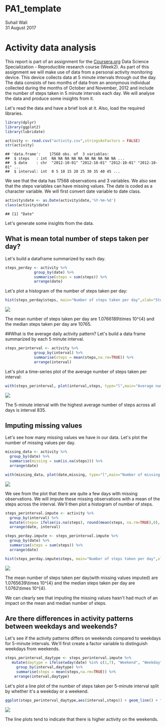 # PA1_template
Suhail Wali  
31 August 2017  



# Activity data analysis

This report is part of an assignment for the [Coursera.org](http://www.coursera.org/) Data Science Specialization - Reproducible research course (Week2). As part of this assignment we will make use of data from a personal activity monitoring device. This device collects data at 5 minute intervals through out the day. The data consists of two months of data from an anonymous individual collected during the months of October and November, 2012 and include the number of steps taken in 5 minute intervals each day. We will analyse the data and produce some insights from it.

Let's read the data and have a brief look at it. Also, load the required libraries.

```r
library(dplyr)
library(ggplot2)
library(lubridate)

activity <- read.csv("activity.csv",stringsAsFactors = FALSE)
str(activity)
```

```
## 'data.frame':	17568 obs. of  3 variables:
##  $ steps   : int  NA NA NA NA NA NA NA NA NA NA ...
##  $ date    : chr  "2012-10-01" "2012-10-01" "2012-10-01" "2012-10-01" ...
##  $ interval: int  0 5 10 15 20 25 30 35 40 45 ...
```

We see that the data has 17568 observations and 3 variables. We also see that the steps variables can have missing values. The date is coded as a character variable. We will first convert date variable to date class.

```r
activity$date <- as.Date(activity$date,'%Y-%m-%d')
class(activity$date)
```

```
## [1] "Date"
```

Let's generate some insights from the data.

## What is mean total number of steps taken per day?
Let's build a dataframe summarized by each day.

```r
steps_perday <- activity %>%
             group_by(date) %>%
             summarise(steps = sum(steps)) %>%
             arrange(date)
```
Let's plot a histogram of the number of steps taken per day:

```r
hist(steps_perday$steps, main="Number of steps taken per day",xlab="Steps per Day")
```

![](PA1_template_files/figure-html/unnamed-chunk-4-1.png)<!-- -->

The mean number of steps taken per day are 1.0766189\times 10^{4} and the median steps taken per day are 10765.

##What is the average daily activity pattern?
Let's build a data frame summarized by each 5 minute interval.

```r
steps_perinterval <- activity %>%
             group_by(interval) %>%
             summarise(steps = mean(steps,na.rm=TRUE)) %>%
             arrange(interval)
```
Let's plot a time-series plot of the average number of steps taken per interval:

```r
with(steps_perinterval, plot(interval,steps, type="l",main="Average number of steps taken per interval",xlab="Intervals",ylab="Average number of steps taken"))
```

![](PA1_template_files/figure-html/unnamed-chunk-6-1.png)<!-- -->

The 5-minute interval with the highest average number of steps across all days is interval 835.

## Imputing missing values
Let's see how many missing values we have in our data. Let's plot the number of missing values per day.

```r
missing_data <- activity %>%
  group_by(date) %>%
  summarise(missing = sum(is.na(steps))) %>%
  arrange(date)

with(missing_data, plot(date,missing, type="l",main="Number of missing observations per day",xlab="Date",ylab="Number of missing values"))
```

![](PA1_template_files/figure-html/unnamed-chunk-7-1.png)<!-- -->

We see from the plot that there are quite a few days with missing observations. We will impute these missing observations with a mean of the steps across the interval. We'll then plot a histogram of number of steps.

```r
steps_perinterval.impute <- activity %>%
  group_by(interval) %>%
  mutate(steps= ifelse(is.na(steps), round(mean(steps, na.rm=TRUE),0), steps)) %>%
  arrange(date, interval)

steps_perday.impute <- steps_perinterval.impute %>%
  group_by(date) %>%
  summarise(steps = sum(steps)) %>%
  arrange(date)

hist(steps_perday.impute$steps, main="Number of steps taken per day",xlab="Steps per Day")
```

![](PA1_template_files/figure-html/unnamed-chunk-8-1.png)<!-- -->

The mean number of steps taken per day(with missing values imputed) are 1.0765639\times 10^{4} and the median steps taken per day are 1.0762\times 10^{4}.

We can clearly see that imputing the missing values hasn't had much of an impact on the mean and median number of steps. 

## Are there differences in activity patterns between weekdays and weekends?
Let's see if the activity patterns differs on weekends compared to weekdays for 5-minute intervals. We'll first create a factor variable to distinguish weekdays from weekends.

```r
steps_perinterval_daytype <- steps_perinterval.impute %>%
   mutate(daytype = ifelse(wday(date) %in% c(1,7), "Weekend", "Weekday")) %>%
     group_by(interval,daytype) %>%
     summarise(steps = mean(steps,na.rm=TRUE)) %>%
    arrange(interval,daytype)
```

Let's plot a line plot of the number of steps taken per 5-minute interval split by whether it's a weekday or a weekend.

```r
ggplot(steps_perinterval_daytype,aes(interval,steps)) + geom_line() + facet_grid(daytype ~ .)
```

![](PA1_template_files/figure-html/unnamed-chunk-10-1.png)<!-- -->

The line plots tend to indicate that there is higher activity on the weekends.
